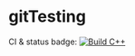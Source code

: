 # gitTesting

CI & status badge: [![Build C++](https://github.com/UsuaOSilver/gitTesting/actions/workflows/actions.yml/badge.svg?branch=main)](https://github.com/UsuaOSilver/gitTesting/actions/workflows/actions.yml)

